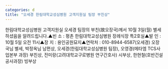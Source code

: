 ```yaml
---
categories: d
title: "오세경 한림대학교성심병원 고객지원실 팀장 부친상"
---
```

한림대학교성심병원 고객지원실 오세경 팀장의 부친(故오장국)께서 10월 3일(월) 별세하셨음을 알려드립니다.▲빈 소 : 평촌 한림대학교성심병원 장례식장 특2호실▲발 인 : 10월 5일 오전 11시▲장 지 : 용인공원묘지▲연락처 : 010-8944-6587(오세경) 오장국님 별세, 박정옥님 남편상, 오세경(한림대학교성심병원 팀장), 오영경(메타엠 TCS사업본부 과장) 부친상, 전미랑(고려대학교구로병원 연구간호사) 시부상, 한현철(호반건설 공사과장) 빙부상